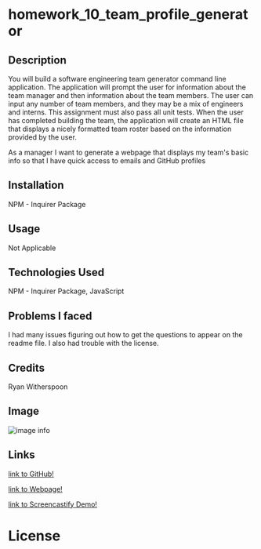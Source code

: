 # homework_10_team_profile_generator

## Description

You will build a software engineering team generator command line application. The application will prompt the user for information about the team manager and then information about the team members. The user can input any number of team members, and they may be a mix of engineers and interns. This assignment must also pass all unit tests. When the user has completed building the team, the application will create an HTML file that displays a nicely formatted team roster based on the information provided by the user. 

As a manager
I want to generate a webpage that displays my team's basic info
so that I have quick access to emails and GitHub profiles


## Installation

NPM - Inquirer Package

## Usage

Not Applicable 

## Technologies Used

NPM - Inquirer Package, JavaScript

## Problems I faced

I had many issues figuring out how to get the questions to appear on the readme file.  I also had trouble with the license.

## Credits

Ryan Witherspoon

## Image
![image info](./images/homework_09_screengrab.png)

## Links
[link to GitHub!](https://github.com/ryanwit/homework_09_good_readme_generator)

[link to Webpage!](https://ryanwit.github.io/homework_09_good_readme_generator/)

[link to Screencastify Demo!](https://drive.google.com/file/d/1GWdQCsHHioojFlGW8V4ytOf8WF1rzAYs/preview)


# License
